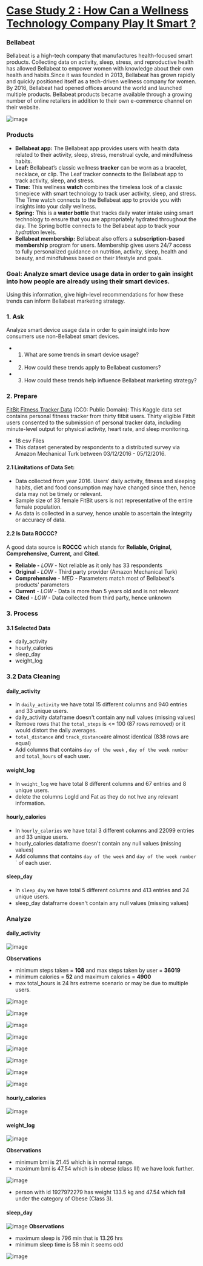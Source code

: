 # [Case Study 2 : How Can a Wellness Technology Company Play It Smart ?](https://www.coursera.org/account/accomplishments/verify/EE4BU9UEARKM?utm_source=link&utm_medium=certificate&utm_content=cert_image&utm_campaign=sharing_cta&utm_product=course)

### Bellabeat
Bellabeat is a high-tech company that manufactures health-focused smart products. Collecting data on activity, sleep, stress, and reproductive health has allowed Bellabeat to empower women with knowledge about their own health and habits.Since it was founded in 2013, Bellabeat has grown rapidly and quickly positioned itself as a tech-driven wellness company for women.
By 2016, Bellabeat had opened offices around the world and launched multiple products. Bellabeat products became available through a growing number of online retailers in addition to their own e-commerce channel on their website.

![image](https://user-images.githubusercontent.com/92245436/151696011-d42cb5be-30f1-4ba4-b5b6-a1ce63d5f8a3.png)


### Products
- **Bellabeat app:** The Bellabeat app provides users with health data related to their activity, sleep, stress,
menstrual cycle, and mindfulness habits.
- **Leaf:** Bellabeat’s classic wellness **tracker** can be worn as a bracelet, necklace, or clip. The Leaf tracker connects
to the Bellabeat app to track activity, sleep, and stress.
- **Time:** This wellness **watch** combines the timeless look of a classic timepiece with smart technology to track user activity, sleep, and stress. The Time watch connects to the Bellabeat app to provide you with insights into your daily wellness.
- **Spring:** This is a **water bottle** that tracks daily water intake using smart technology to ensure that you are appropriately hydrated throughout the day. The Spring bottle connects to the Bellabeat app to track your *hydration* levels.
- **Bellabeat membership:** Bellabeat also offers a **subscription-based membership** program for users. Membership gives users 24/7 access to fully personalized guidance on nutrition, activity, sleep, health and beauty, and mindfulness based on their lifestyle and goals.


### Goal: Analyze smart device usage data in order to gain insight into how people are already using their smart devices.
Using this information, give high-level recommendations for how these trends can inform Bellabeat marketing strategy.

### 1. Ask
Analyze smart device usage data in order to gain insight into how consumers use non-Bellabeat smart devices. 
- 1. What are some trends in smart device usage?
- 2. How could these trends apply to Bellabeat customers?
- 3. How could these trends help influence Bellabeat marketing strategy?

### 2. Prepare
[FitBit Fitness Tracker Data](https://www.kaggle.com/arashnic/fitbit) (CC0: Public Domain): This Kaggle data set
contains personal fitness tracker from thirty fitbit users. Thirty eligible Fitbit users consented to the submission of
personal tracker data, including minute-level output for physical activity, heart rate, and sleep monitoring. 
- 18 csv Files
- This dataset generated by respondents to a distributed survey via Amazon Mechanical Turk between 03/12/2016 - 05/12/2016.

#### 2.1 Limitations of Data Set:
- Data collected from year 2016. Users' daily activity, fitness and sleeping habits, diet and food consumption may have changed since then, hence data may not be timely or relevant.
- Sample size of 33 female FitBit users is not representative of the entire female population.
- As data is collected in a survey, hence unable to ascertain the integrity or accuracy of data.

#### 2.2 Is Data ROCCC?
A good data source is **ROCCC** which stands for **Reliable, Original, Comprehensive, Current,** and **Cited**.

- **Reliable -** *LOW* - Not reliable as it only has 33 respondents
- **Original -** *LOW* - Third party provider (Amazon Mechanical Turk)
- **Comprehensive** - *MED* - Parameters match most of Bellabeat's products' parameters
- **Current** - *LOW* - Data is more than 5 years old and is not relevant
- **Cited** - *LOW* - Data collected from third party, hence unknown

### 3. Process
#### 3.1 Selected Data
- daily_activity 
- hourly_calories
- sleep_day
- weight_log

### 3.2 Data Cleaning 
#### daily_activity
- In `daily_activity` we have total 15 different columns and 940 entries and 33 unique users.
- daily_activity dataframe doesn't contain any null values (missing values)
- Remove rows  that the `total_steps` is <= 100 (87 rows removed) or  it would distort the daily averages.
- `total_distance` and `track_distance`are almost identical (838 rows are equal)
- Add columns that contains `day of the week` , `day of the week number` and `total_hours` of each user.

#### weight_log
- In `weight_log` we have total 8 different columns and 67 entries and 8 unique users.
- delete the columns LogId and Fat as they do not hve any relevant information.

#### hourly_calories
- In `hourly_calories` we have total 3 different columns and 22099 entries and 33 unique users.
- hourly_calories dataframe doesn't contain any null values (missing values)
- Add columns that contains `day of the week`  and `day of the week number` ` of each user.

#### sleep_day
- In `sleep_day` we have total 5 different columns and 413 entries and 24 unique users.
- sleep_day dataframe doesn't contain any null values (missing values)

### Analyze
#### daily_activity
![image](https://user-images.githubusercontent.com/92245436/151696964-920483f6-4f6e-46d7-863d-9fea684da767.png)

**Observations**
- minimum steps taken = **108** and max steps taken by user = **36019**
- minimum calories = **52** and maximum calories = **4900**
- max total_hours is 24 hrs extreme scenario or may be due to multiple users.

![image](https://user-images.githubusercontent.com/92245436/151697283-0c214deb-bf97-4866-9df8-f5b83acf9d38.png)

![image](https://user-images.githubusercontent.com/92245436/151697311-5e062cc8-ab59-4e10-8df6-8940b81cdae2.png)

![image](https://user-images.githubusercontent.com/92245436/151697349-c818d0f7-c4ce-4c3a-a5c7-b6007486c8ad.png)

![image](https://user-images.githubusercontent.com/92245436/151697695-b5279b0a-3b1c-442d-9e12-5c93c42058fe.png)

![image](https://user-images.githubusercontent.com/92245436/151697760-ac3162a4-e0d8-4ae3-bdac-cc4b190974a3.png)

![image](https://user-images.githubusercontent.com/92245436/151697820-cf2697f7-2557-4fd1-a524-6521de59279f.png)

![image](https://user-images.githubusercontent.com/92245436/151697867-2b5ca6d3-e922-4975-8a0f-87c67bb6dbc3.png)

![image](https://user-images.githubusercontent.com/92245436/151699738-c5bfac91-8dbe-47d9-8c1f-fbadb3382b6a.png)



#### hourly_calories

![image](https://user-images.githubusercontent.com/92245436/151697918-8cfb1900-5fcc-436b-9cba-4d1afa38a9c5.png)


#### weight_log
![image](https://user-images.githubusercontent.com/92245436/151697060-04187f3b-43b0-4d2a-8102-4d913bb0d759.png)

**Observations**
- minimum bmi is 21.45 which is in normal range.
- maximum bmi is 47.54 which is in obese (class III) we have look further.

![image](https://user-images.githubusercontent.com/92245436/151697986-7eae2bc7-6423-44cf-b060-575a25fd4339.png)

- person with id 1927972279 has weight 133.5 kg and 47.54 which fall under the category of Obese (Class 3).
#### sleep_day

![image](https://user-images.githubusercontent.com/92245436/151697205-b8a822a9-23ad-4caf-9248-01f29523ebdb.png)
**Observations**
- maximum sleep is 796 min that is 13.26 hrs
- minimum sleep time is 58 min it seems odd

![image](https://user-images.githubusercontent.com/92245436/151699343-87cca4e4-f6c1-45a5-a1bf-6ea35bef468c.png)
